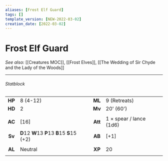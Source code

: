 ```yaml
---
aliases: [Frost Elf Guard]
tags: []
template_version: [NEW-2022-03-02]
creation_date: [2022-03-02]
---
```

# Frost Elf Guard
*See also:* [[Creatures MOC]], [[Frost Elves]], [[The Wedding of Sir Chyde and the Lady of the Woods]]
___

###### Statblock

|        |                                              |         |                         |
|:------:| -------------------------------------------- |:-------:| ----------------------- |
| **HP** | 8 (4-12)                                     | **ML**  | 9 (Retreats)            |
| **HD** | 2                                            | **Mv**  | 20' (60')               |
|        |                                              |         |                         |
| **AC** | [16]                                         | **Att** | 1 × spear / lance (1d6) |
| **Sv** | **D**12 **W**13 **P**13 **B**15 **S**15 (+2) | **AB**  | [+1]                    |
|        |                                              |         |                         |
| **AL** | Neutral                                      | **XP**  | 20                      |
|        |                                              |         |                         |
